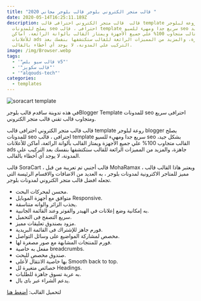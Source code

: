 ```yaml
---
title: "قالب متجر الكتروني بلوجر قالب بلوجر مجاني 2020 "
date: 2020-05-14T16:25:11.189Z
description: قالب  قالب متجر الكتروني احترافى قالب template روعة لبلوجر blogger
  يصلح للمدونات seo احترافى ، قالب template سريع جدا ومهيء للسيو seo بشكل جيد،
  القالب متجاوب 100% علي جميع الأجهزة ويمتاز القالب بألوانة الرائعة، أماكن
  للأعلانات ads جاهزة، والمزيد من المميزات الرائعة للقالب ستكتشفها بنفسك بعد
  التركيب علي المدونة، لا يوجد أي أخطاء بالقالب.
image: /img/Browser.webp
tags:
  - '"قالب سيو بلس v5"'
  - '"قالب سكويز"'
  - '"alqouds-tech"'
categories:
  - templates
---
```


<img src="https://1.bp.blogspot.com/-06CNJTbgDw8/XrZHhjbH0jI/AAAAAAAAAwY/r1-LGy86YloMoFzH1Cupy8H6udhdq3NZgCLcBGAsYHQ/s400/d5403370-ecf1-4eaa-9ebf-d0dde8a55331.png"
     alt="soracart template" />  

في هذه تدوينة ساقدم قالب بلوجرBlogger Template للمدونات  seo احترافى سريع ومتجاوب قالب تقني قالب متجر الكتروني.

قالب  قالب متجر الكتروني احترافى قالب template روعة لبلوجر blogger يصلح للمدونات seo احترافى ، قالب template سريع جدا ومهيء للسيو seo بشكل جيد، القالب متجاوب 100% علي جميع الأجهزة ويمتاز القالب بألوانة الرائعة، أماكن للأعلانات ads جاهزة، والمزيد من المميزات الرائعة للقالب ستكتشفها بنفسك بعد التركيب علي المدونة، لا يوجد أي أخطاء بالقالب.

قالب SoraCart ، قالب أجنبي تم تعريبة من قبل MohaRamax ، ويعتبر هاذا القالب قالب مميز للمتاجر الاكترونية لمدونات بلوجر ،  به العديد من الاضافات والاقسام الرئيسة التي تجعله افضل قالب متجر الكتروني لمدونات بلوجر.

* محسن لمحركات البحث.
* متوافق مع أجهزة الموبايل Responsive.
* يجذب الزائر والوانه متناسقة.
* به إمكانية وضع إعلانات في الهيدر والفوتر وعند القائمة الجانبية.
* سريع التصفح فى التحميل.
* مزود بصندوق تعليقات مميز.
* فورم جاهز للإشتراك فى القائمة البريدية.
* مخصص لمشاركة المواضيع على وسائل التواصل.
* فورم للمنتجات المشابهة مع صور مصغرة لها.
* مفعل به خاصية breadcrumbs.
* صندوق مخصص للبحث.
* بها خاصية الانتقال لأعلى Smooth back to top.
* خصائص متغيرة لل Headings.
* به عربة تسوق جاهزة للطلبات.
* يدعم الشراء عبر باى بال.

لتحميل القالب: [أضغط هنا](https://www.uploadship.com/14f3c103b7400d2e)
